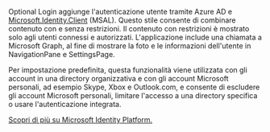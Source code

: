 ﻿Optional Login aggiunge l'autenticazione utente tramite Azure AD e [Microsoft.Identity.Client](https://www.nuget.org/packages/Microsoft.Identity.Client) (MSAL). 
Questo stile consente di combinare contenuto con e senza restrizioni. Il contenuto con restrizioni è mostrato solo agli utenti connessi e autorizzati.
L'applicazione include una chiamata a Microsoft Graph, al fine di mostrare la foto e le informazioni dell'utente in NavigationPane e SettingsPage.

Per impostazione predefinita, questa funzionalità viene utilizzata con gli account in una directory organizzativa e con gli account Microsoft personali, ad esempio Skype, Xbox e Outlook.com, e consente di escludere gli account Microsoft personali, limitare l'accesso a una directory specifica o usare l'autenticazione integrata.

[Scopri di più su Microsoft Identity Platform.](https://docs.microsoft.com/azure/active-directory/develop/v2-overview)
